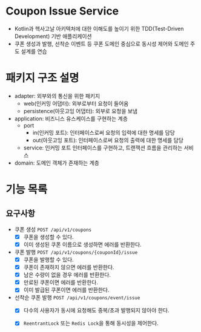 # Coupon Issue Service
- Kotlin과 헥사고날 아키텍처에 대한 이해도를 높이기 위한 TDD(Test-Driven Development) 기반 애플리케이션
- 쿠폰 생성과 발행, 선착순 이벤트 등 쿠폰 도메인 중심으로 동시성 제어와 도메인 주도 설계를 연습
# 패키지 구조 설명
- adapter: 외부와의 통신을 위한 패키지
  - web(인커밍 어댑터): 외부로부터 요청이 들어옴
  - persistence(아웃고잉 어댑터): 외부로 요청을 보냄
- application: 비즈니스 유스케이스를 구현하는 계층
  - port
    - in(인커밍 포트): 인터페이스로써 요청의 입력에 대한 명세를 담당
    - out(아웃고잉 포트): 인터페이스로써 요청의 출력에 대한 명세를 담당
  - service: 인커밍 포트 인터페이스를 구현하고, 트랜잭션 흐름을 관리하는 서비스
- domain: 도메인 객체가 존재하는 계층

# 기능 목록
## 요구사항
- 쿠폰 생성 `POST /api/v1/coupons`
  - [x] 쿠폰을 생성할 수 있다.
  - [x] 이미 생성된 쿠폰 이름으로 생성하면 에러를 반환한다.
- 쿠폰 발행 `POST /api/v1/coupons/{couponId}/issue`
  - [x] 쿠폰을 발행할 수 있다.
  - [x] 쿠폰이 존재하지 않으면 에러를 반환한다.
  - [x] 남은 수량이 없을 경우 에러를 반환한다.
  - [x] 만료된 쿠폰이면 에러를 반환한다.
  - [x] 이미 발급된 쿠폰이면 에러를 반환한다.
- 선착순 쿠폰 발행 `POST /api/v1/coupons/event/issue`
  - [x] 다수의 사용자가 동시에 요청해도 중복/초과 발행되지 않아야 한다.
  - [x] `ReentrantLock` 또는 `Redis Lock`을 통해 동시성을 제어한다.

